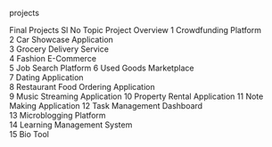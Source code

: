projects

Final Projects
Sl No	Topic	Project Overview
1	Crowdfunding Platform	
2	Car Showcase Application	
3	Grocery Delivery Service	
4	Fashion E-Commerce	
5	Job Search Platform	
6	Used Goods Marketplace	
7	Dating Application	
8	Restaurant Food Ordering Application	
9	Music Streaming Application	
10	Property Rental Application	
11	Note Making Application	
12	Task Management Dashboard	
13	Microblogging Platform	
14	Learning Management System	
15	Bio Tool	
